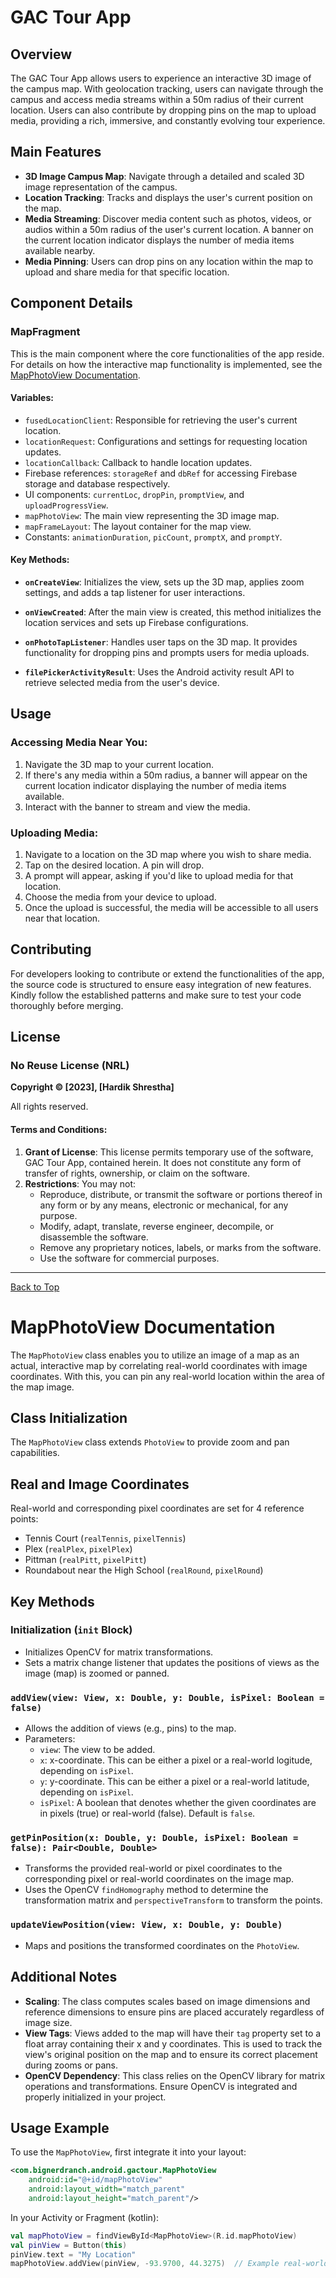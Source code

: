# GAC Tour App 

## Overview
The GAC Tour App allows users to experience an interactive 3D image of the campus map. With geolocation tracking, users can navigate through the campus and access media streams within a 50m radius of their current location. Users can also contribute by dropping pins on the map to upload media, providing a rich, immersive, and constantly evolving tour experience.

## Main Features

- **3D Image Campus Map**: Navigate through a detailed and scaled 3D image representation of the campus.
- **Location Tracking**: Tracks and displays the user's current position on the map.
- **Media Streaming**: Discover media content such as photos, videos, or audios within a 50m radius of the user's current location. A banner on the current location indicator displays the number of media items available nearby.
- **Media Pinning**: Users can drop pins on any location within the map to upload and share media for that specific location.

## Component Details

### MapFragment
This is the main component where the core functionalities of the app reside.
For details on how the interactive map functionality is implemented, see the [MapPhotoView Documentation](#mapphotoview-documentation).

#### Variables:
- `fusedLocationClient`: Responsible for retrieving the user's current location.
- `locationRequest`: Configurations and settings for requesting location updates.
- `locationCallback`: Callback to handle location updates.
- Firebase references: `storageRef` and `dbRef` for accessing Firebase storage and database respectively.
- UI components: `currentLoc`, `dropPin`, `promptView`, and `uploadProgressView`.
- `mapPhotoView`: The main view representing the 3D image map.
- `mapFrameLayout`: The layout container for the map view.
- Constants: `animationDuration`, `picCount`, `promptX`, and `promptY`.

#### Key Methods:

- **`onCreateView`**: Initializes the view, sets up the 3D map, applies zoom settings, and adds a tap listener for user interactions.
  
- **`onViewCreated`**: After the main view is created, this method initializes the location services and sets up Firebase configurations.

- **`onPhotoTapListener`**: Handles user taps on the 3D map. It provides functionality for dropping pins and prompts users for media uploads.

- **`filePickerActivityResult`**: Uses the Android activity result API to retrieve selected media from the user's device.

## Usage

### Accessing Media Near You:
1. Navigate the 3D map to your current location.
2. If there's any media within a 50m radius, a banner will appear on the current location indicator displaying the number of media items available.
3. Interact with the banner to stream and view the media.

### Uploading Media:
1. Navigate to a location on the 3D map where you wish to share media.
2. Tap on the desired location. A pin will drop.
3. A prompt will appear, asking if you'd like to upload media for that location.
4. Choose the media from your device to upload.
5. Once the upload is successful, the media will be accessible to all users near that location.

## Contributing
For developers looking to contribute or extend the functionalities of the app, the source code is structured to ensure easy integration of new features. Kindly follow the established patterns and make sure to test your code thoroughly before merging.

## License

### No Reuse License (NRL)

**Copyright © [2023], [Hardik Shrestha]**

All rights reserved.

#### Terms and Conditions:

1. **Grant of License**: This license permits temporary use of the software, GAC Tour App, contained herein. It does not constitute any form of transfer of rights, ownership, or claim on the software.
2. **Restrictions**: You may not:
   - Reproduce, distribute, or transmit the software or portions thereof in any form or by any means, electronic or mechanical, for any purpose.
   - Modify, adapt, translate, reverse engineer, decompile, or disassemble the software.
   - Remove any proprietary notices, labels, or marks from the software.
   - Use the software for commercial purposes.

---

[Back to Top](#gac-tour-app-documentation)

# MapPhotoView Documentation

The `MapPhotoView` class enables you to utilize an image of a map as an actual, interactive map by correlating real-world coordinates with image coordinates. With this, you can pin any real-world location within the area of the map image.

## Class Initialization

The `MapPhotoView` class extends `PhotoView` to provide zoom and pan capabilities.

## Real and Image Coordinates

Real-world and corresponding pixel coordinates are set for 4 reference points:

- Tennis Court (`realTennis`, `pixelTennis`)
- Plex (`realPlex`, `pixelPlex`)
- Pittman (`realPitt`, `pixelPitt`)
- Roundabout near the High School (`realRound`, `pixelRound`)

## Key Methods

### Initialization (`init` Block)

- Initializes OpenCV for matrix transformations.
- Sets a matrix change listener that updates the positions of views as the image (map) is zoomed or panned.

### `addView(view: View, x: Double, y: Double, isPixel: Boolean = false)`

- Allows the addition of views (e.g., pins) to the map.
- Parameters:
  - `view`: The view to be added.
  - `x`: x-coordinate. This can be either a pixel or a real-world logitude, depending on `isPixel`.
  - `y`: y-coordinate. This can be either a pixel or a real-world latitude, depending on `isPixel`.
  - `isPixel`: A boolean that denotes whether the given coordinates are in pixels (true) or real-world (false). Default is `false`.

### `getPinPosition(x: Double, y: Double, isPixel: Boolean = false): Pair<Double, Double>`

- Transforms the provided real-world or pixel coordinates to the corresponding pixel or real-world coordinates on the image map.
- Uses the OpenCV `findHomography` method to determine the transformation matrix and `perspectiveTransform` to transform the points.

### `updateViewPosition(view: View, x: Double, y: Double)`

- Maps and positions the transformed coordinates on the `PhotoView`.

## Additional Notes

- **Scaling**: The class computes scales based on image dimensions and reference dimensions to ensure pins are placed accurately regardless of image size.
- **View Tags**: Views added to the map will have their `tag` property set to a float array containing their x and y coordinates. This is used to track the view's original position on the map and to ensure its correct placement during zooms or pans.
- **OpenCV Dependency**: This class relies on the OpenCV library for matrix operations and transformations. Ensure OpenCV is integrated and properly initialized in your project.

## Usage Example

To use the `MapPhotoView`, first integrate it into your layout:

```xml
<com.bignerdranch.android.gactour.MapPhotoView
    android:id="@+id/mapPhotoView"
    android:layout_width="match_parent"
    android:layout_height="match_parent"/>
```

In your Activity or Fragment (kotlin):
```kotlin
val mapPhotoView = findViewById<MapPhotoView>(R.id.mapPhotoView)
val pinView = Button(this)
pinView.text = "My Location"
mapPhotoView.addView(pinView, -93.9700, 44.3275)  // Example real-world coordinates
```

